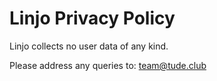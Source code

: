 # Linjo Privacy Policy

Linjo collects no user data of any kind.

Please address any queries to: <a href="mailto:team@tude.club">team@tude.club</a>
